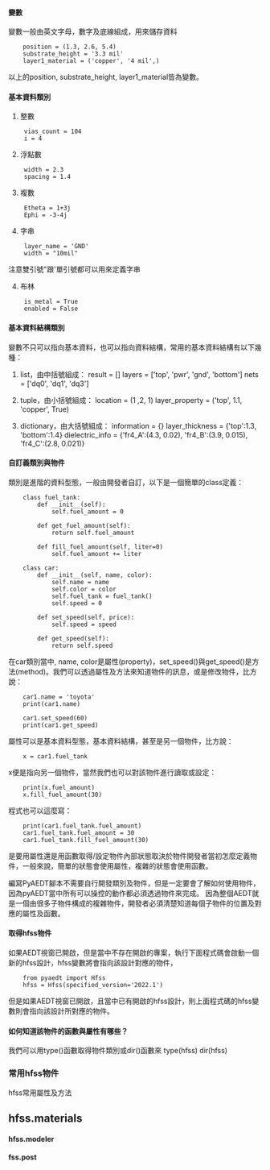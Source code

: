 #### 變數
變數一般由英文字母，數字及底線組成，用來儲存資料
        
        position = (1.3, 2.6, 5.4)
        substrate_height = '3.3 mil'
        layer1_material = ('copper', '4 mil',)

以上的position, substrate_height, layer1_material皆為變數。

#### 基本資料類別
1. 整數

        vias_count = 104
        i = 4
    
2. 浮點數

        width = 2.3
        spacing = 1.4
3. 複數

        Etheta = 1+3j
        Ephi = -3-4j
5. 字串

        layer_name = 'GND'
        width = "10mil"
        
注意雙引號"跟'單引號都可以用來定義字串

4. 布林

        is_metal = True
        enabled = False

#### 基本資料結構類別
變數不只可以指向基本資料，也可以指向資料結構，常用的基本資料結構有以下幾種：
1. list，由中括號組成：
        result = []
        layers = ['top', 'pwr', 'gnd', 'bottom']
        nets = ['dq0', 'dq1', 'dq3']
        
2. tuple，由小括號組成：
        location = (1 ,2, 1)
        layer_property = ('top', 1.1, 'copper', True)

3. dictionary，由大括號組成：
        information = {}
        layer_thickness = {'top':1.3, 'bottom':1.4}
        dielectric_info = {'fr4_A':(4.3, 0.02), 'fr4_B':(3.9, 0.015), 'fr4_C':(2.8, 0.021)}
        
#### 自訂義類別與物件
類別是進階的資料型態，一般由開發者自訂，以下是一個簡單的class定義：

        class fuel_tank:
            def __init__(self):
                self.fuel_amount = 0
                
            def get_fuel_amount(self):
                return self.fuel_amount
                
            def fill_fuel_amount(self, liter=0)
                self.fuel_amount += liter

        class car:
            def __init__(self, name, color):
                self.name = name
                self.color = color
                self.fuel_tank = fuel_tank()
                self.speed = 0
            
            def set_speed(self, price):
                self.speed = speed
            
            def get_speed(self):
                return self.speed

在car類別當中, name, color是屬性(property)，set_speed()與get_speed()是方法(method)。我們可以透過屬性及方法來知道物件的訊息，或是修改物件，比方說：

        car1.name = 'toyota'  
        print(car1.name)
              
        car1.set_speed(60)
        print(car1.get_speed)

屬性可以是基本資料型態，基本資料結構，甚至是另一個物件，比方說：

        x = car1.fuel_tank
        
 x便是指向另一個物件，當然我們也可以對該物件進行讀取或設定：
 
        print(x.fuel_amount)
        x.fill_fuel_amount(30)
        
程式也可以這麼寫：
        
        print(car1.fuel_tank.fuel_amount)
        car1.fuel_tank.fuel_amount = 30
        car1.fuel_tank.fill_fuel_amount(30)

是要用屬性還是用函數取得/設定物件內部狀態取決於物件開發者當初怎麼定義物件，一般來說，簡單的狀態會使用屬性，複雜的狀態會使用函數。

編寫PyAEDT腳本不需要自行開發類別及物件，但是一定要會了解如何使用物件，因為pyAEDT當中所有可以操控的動作都必須透過物件來完成。
因為整個AEDT就是一個由很多子物件構成的複雜物件，開發者必須清楚知道每個子物件的位置及對應的屬性及函數。

#### 取得hfss物件
如果AEDT視窗已開啟，但是當中不存在開啟的專案，執行下面程式碼會啟動一個新的hfss設計，hfss變數將會指向該設計對應的物件，

        from pyaedt import Hfss
        hfss = Hfss(specified_version='2022.1')

但是如果AEDT視窗已開啟，且當中已有開啟的hfss設計，則上面程式碼的hfss變數則會指向該設計所對應的物件。

#### 如何知道該物件的函數與屬性有哪些？
我們可以用type()函數取得物件類別或dir()函數來
        type(hfss)
        dir(hfss)

### 常用hfss物件
hfss常用屬性及方法

## hfss.materials


#### hfss.modeler


#### fss.post
               
